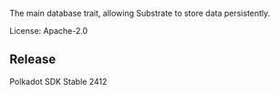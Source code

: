 The main database trait, allowing Substrate to store data persistently.

License: Apache-2.0


## Release

Polkadot SDK Stable 2412
